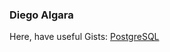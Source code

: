 ### Diego Algara

Here, have useful Gists:
[PostgreSQL](https://gist.github.com/mencargo/79447185034ebabcb49087008fbdc266)

